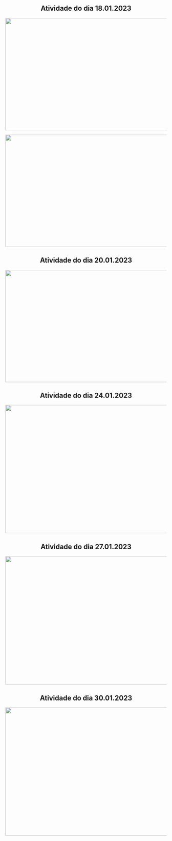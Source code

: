 <h2 align="center">Atividade do dia 18.01.2023</h2>

<p align="center">
  <img width="700" height="350" src="https://user-images.githubusercontent.com/59098432/213537844-e31e0318-1dba-4cb9-8322-d037b3a4e3e4.png">
</p>

<p align="center">
  <img width="700" height="350" src="https://user-images.githubusercontent.com/59098432/213538223-2d97787f-e3d3-4020-9494-830d92b49190.png">
</p>

<h2 align="center">Atividade do dia 20.01.2023</h2>

<p align="center">
  <img width="700" height="350" src="https://user-images.githubusercontent.com/59098432/213888562-c428a273-6ffa-4cd8-8674-2ffa7a310819.png">
</p>

<h2 align="center">Atividade do dia 24.01.2023</h2>

<p align="center">
  <img width="700" height="400" src="https://user-images.githubusercontent.com/59098432/214734117-bfb22d8b-5c88-4b81-84f2-b290cd0adf11.png">
</p>

<h2 align="center">Atividade do dia 27.01.2023</h2>

<p align="center">
  <img width="700" height="400" src="https://user-images.githubusercontent.com/59098432/215232402-b66d4607-35ba-449b-903d-6f2bb2e1076b.png">
</p>

<h2 align="center">Atividade do dia 30.01.2023</h2>

<p align="center">
  <img width="700" height="400" src="https://user-images.githubusercontent.com/59098432/216186792-ee7f9b34-594e-4817-9f59-eb5decbd3689.png">
</p>



